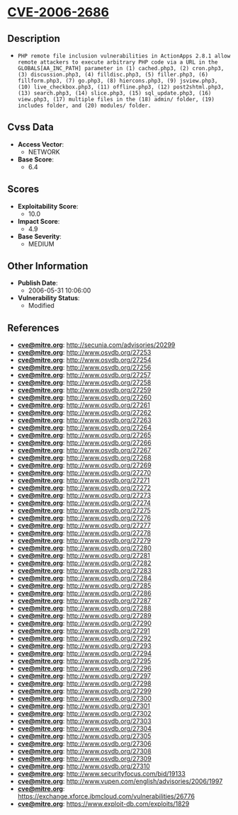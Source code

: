 
# [CVE-2006-2686](http://secunia.com/advisories/20299)

## Description

- `PHP remote file inclusion vulnerabilities in ActionApps 2.8.1 allow remote attackers to execute arbitrary PHP code via a URL in the GLOBALS[AA_INC_PATH] parameter in (1) cached.php3, (2) cron.php3, (3) discussion.php3, (4) filldisc.php3, (5) filler.php3, (6) fillform.php3, (7) go.php3, (8) hiercons.php3, (9) jsview.php3, (10) live_checkbox.php3, (11) offline.php3, (12) post2shtml.php3, (13) search.php3, (14) slice.php3, (15) sql_update.php3, (16) view.php3, (17) multiple files in the (18) admin/ folder, (19) includes folder, and (20) modules/ folder.`

## Cvss Data

- **Access Vector**:
  - NETWORK
- **Base Score**:
  - 6.4

## Scores

- **Exploitability Score**:
  - 10.0
- **Impact Score**:
  - 4.9
- **Base Severity**:
  - MEDIUM

## Other Information

- **Publish Date**:
  - 2006-05-31 10:06:00
- **Vulnerability Status**:
  - Modified

## References

- **cve@mitre.org**: http://secunia.com/advisories/20299
- **cve@mitre.org**: http://www.osvdb.org/27253
- **cve@mitre.org**: http://www.osvdb.org/27254
- **cve@mitre.org**: http://www.osvdb.org/27256
- **cve@mitre.org**: http://www.osvdb.org/27257
- **cve@mitre.org**: http://www.osvdb.org/27258
- **cve@mitre.org**: http://www.osvdb.org/27259
- **cve@mitre.org**: http://www.osvdb.org/27260
- **cve@mitre.org**: http://www.osvdb.org/27261
- **cve@mitre.org**: http://www.osvdb.org/27262
- **cve@mitre.org**: http://www.osvdb.org/27263
- **cve@mitre.org**: http://www.osvdb.org/27264
- **cve@mitre.org**: http://www.osvdb.org/27265
- **cve@mitre.org**: http://www.osvdb.org/27266
- **cve@mitre.org**: http://www.osvdb.org/27267
- **cve@mitre.org**: http://www.osvdb.org/27268
- **cve@mitre.org**: http://www.osvdb.org/27269
- **cve@mitre.org**: http://www.osvdb.org/27270
- **cve@mitre.org**: http://www.osvdb.org/27271
- **cve@mitre.org**: http://www.osvdb.org/27272
- **cve@mitre.org**: http://www.osvdb.org/27273
- **cve@mitre.org**: http://www.osvdb.org/27274
- **cve@mitre.org**: http://www.osvdb.org/27275
- **cve@mitre.org**: http://www.osvdb.org/27276
- **cve@mitre.org**: http://www.osvdb.org/27277
- **cve@mitre.org**: http://www.osvdb.org/27278
- **cve@mitre.org**: http://www.osvdb.org/27279
- **cve@mitre.org**: http://www.osvdb.org/27280
- **cve@mitre.org**: http://www.osvdb.org/27281
- **cve@mitre.org**: http://www.osvdb.org/27282
- **cve@mitre.org**: http://www.osvdb.org/27283
- **cve@mitre.org**: http://www.osvdb.org/27284
- **cve@mitre.org**: http://www.osvdb.org/27285
- **cve@mitre.org**: http://www.osvdb.org/27286
- **cve@mitre.org**: http://www.osvdb.org/27287
- **cve@mitre.org**: http://www.osvdb.org/27288
- **cve@mitre.org**: http://www.osvdb.org/27289
- **cve@mitre.org**: http://www.osvdb.org/27290
- **cve@mitre.org**: http://www.osvdb.org/27291
- **cve@mitre.org**: http://www.osvdb.org/27292
- **cve@mitre.org**: http://www.osvdb.org/27293
- **cve@mitre.org**: http://www.osvdb.org/27294
- **cve@mitre.org**: http://www.osvdb.org/27295
- **cve@mitre.org**: http://www.osvdb.org/27296
- **cve@mitre.org**: http://www.osvdb.org/27297
- **cve@mitre.org**: http://www.osvdb.org/27298
- **cve@mitre.org**: http://www.osvdb.org/27299
- **cve@mitre.org**: http://www.osvdb.org/27300
- **cve@mitre.org**: http://www.osvdb.org/27301
- **cve@mitre.org**: http://www.osvdb.org/27302
- **cve@mitre.org**: http://www.osvdb.org/27303
- **cve@mitre.org**: http://www.osvdb.org/27304
- **cve@mitre.org**: http://www.osvdb.org/27305
- **cve@mitre.org**: http://www.osvdb.org/27306
- **cve@mitre.org**: http://www.osvdb.org/27308
- **cve@mitre.org**: http://www.osvdb.org/27309
- **cve@mitre.org**: http://www.osvdb.org/27310
- **cve@mitre.org**: http://www.securityfocus.com/bid/19133
- **cve@mitre.org**: http://www.vupen.com/english/advisories/2006/1997
- **cve@mitre.org**: https://exchange.xforce.ibmcloud.com/vulnerabilities/26776
- **cve@mitre.org**: https://www.exploit-db.com/exploits/1829
